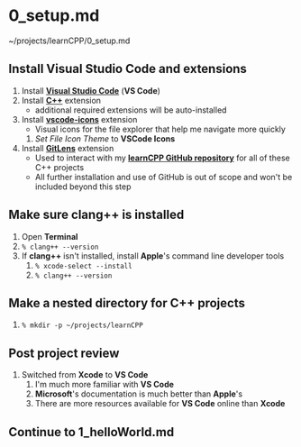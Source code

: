 # 0_setup.md

~/projects/learnCPP/0_setup.md

## Install **Visual Studio Code** and extensions
1. Install [**Visual Studio Code**](https://code.visualstudio.com) (**VS Code**)
2. Install [**C++**](https://marketplace.visualstudio.com/items?itemName=ms-vscode.cpptools) extension
   - additional required extensions will be auto-installed
3. Install [**vscode-icons**](https://marketplace.visualstudio.com/items?itemName=vscode-icons-team.vscode-icons) extension
   - Visual icons for the file explorer that help me navigate more quickly
   1. *Set File Icon Theme* to **VSCode Icons**
4. Install [**GitLens**](https://marketplace.visualstudio.com/items?itemName=eamodio.gitlens) extension
   - Used to interact with my [**learnCPP GitHub repository**](https://github.com/jeremydmoore/learnCPP) for all of these C++ projects
   - All further installation and use of GitHub is out of scope and won't be included beyond this step

## Make sure **clang++** is installed
1. Open **Terminal**
2. `% clang++ --version`
3. If **clang++** isn't installed, install **Apple**'s command line developer tools
   1. `% xcode-select --install`
   2. `% clang++ --version`

## Make a nested directory for C++ projects
1. `% mkdir -p ~/projects/learnCPP`

## Post project review
1. Switched from **Xcode** to **VS Code**
   1. I'm much more familiar with **VS Code**
   2. **Microsoft**'s documentation is much better than **Apple**'s
   3. There are more resources available for **VS Code** online than **Xcode**

## Continue to 1_helloWorld.md